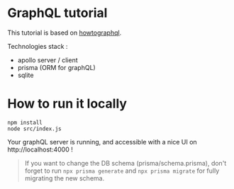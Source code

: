 # GraphQL tutorial

This tutorial is based on [howtographql](https://www.howtographql.com/).

Technologies stack :

- apollo server / client
- prisma (ORM for graphQL)
- sqlite

# How to run it locally

```
npm install
node src/index.js
```

Your graphQL server is running, and accessible with a nice UI on http://localhost:4000 !

> If you want to change the DB schema (prisma/schema.prisma), don't forget to run `npx prisma generate` and `npx prisma migrate` for fully migrating the new schema.
